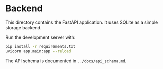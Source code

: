 # Backend

This directory contains the FastAPI application. It uses SQLite as a simple storage backend.

Run the development server with:

```bash
pip install -r requirements.txt
uvicorn app.main:app --reload
```

The API schema is documented in `../docs/api_schema.md`.
